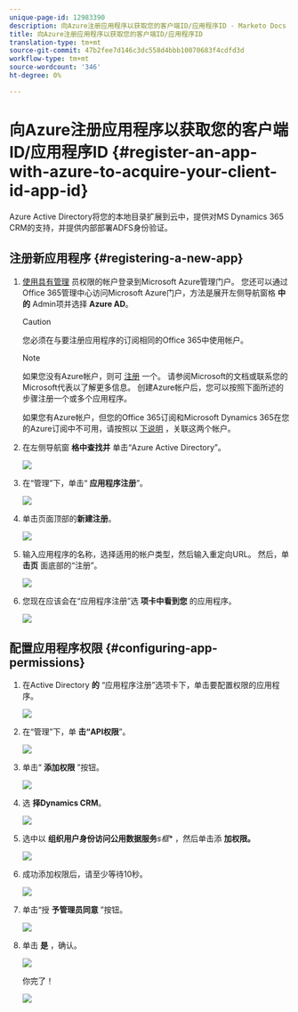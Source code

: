 ```yaml
---
unique-page-id: 12983390
description: 向Azure注册应用程序以获取您的客户端ID/应用程序ID - Marketo Docs —— 产品文档
title: 向Azure注册应用程序以获取您的客户端ID/应用程序ID
translation-type: tm+mt
source-git-commit: 47b2fee7d146c3dc558d4bbb10070683f4cdfd3d
workflow-type: tm+mt
source-wordcount: '346'
ht-degree: 0%

---
```



# 向Azure注册应用程序以获取您的客户端ID/应用程序ID {#register-an-app-with-azure-to-acquire-your-client-id-app-id}

Azure Active Directory将您的本地目录扩展到云中，提供对MS Dynamics 365 CRM的支持，并提供内部部署ADFS身份验证。

## 注册新应用程序 {#registering-a-new-app}

1. [使用具有管理](http://manage.windowsazure.com/) 员权限的帐户登录到Microsoft Azure管理门户。 您还可以通过Office 365管理中心访问Microsoft Azure门户，方法是展开左侧导航窗格 **中的** Admin项并选择 **Azure AD**。

   >[!CAUTION]
   >
   >您必须在与要注册应用程序的订阅相同的Office 365中使用帐户。

   >[!NOTE]
   >
   >如果您没有Azure帐户，则可 [注册](https://azure.microsoft.com/en-us/free/) 一个。 请参阅Microsoft的文档或联系您的Microsoft代表以了解更多信息。 创建Azure帐户后，您可以按照下面所述的步骤注册一个或多个应用程序。
   >
   >
   >如果您有Azure帐户，但您的Office 365订阅和Microsoft Dynamics 365在您的Azure订阅中不可用，请按照以 [下说明](https://msdn.microsoft.com/office/office365/howto/setup-development-environment#bk_CreateAzureSubscription) ，关联这两个帐户。

1. 在左侧导航窗 **格中查找并** 单击“Azure Active Directory”。

   ![](assets/two.png)

1. 在“管理”下，单击“ **应用程序注册**”。

   ![](assets/three.png)

1. 单击页面顶部的**新建注册**。

   ![](assets/four.png)

1. 输入应用程序的名称，选择适用的帐户类型，然后输入重定向URL。 然后，单 **击页** 面底部的“注册”。

   ![](assets/five.png)

1. 您现在应该会在“应用程序注册”选 **项卡中看到您** 的应用程序。

   ![](assets/six.png)

## 配置应用程序权限 {#configuring-app-permissions}

1. 在Active Directory **的** “应用程序注册”选项卡下，单击要配置权限的应用程序。

   ![](assets/seven.png)

1. 在“管理”下，单 **击“API权限**”。

   ![](assets/eight.png)

1. 单击“ **添加权限** ”按钮。

   ![](assets/nine.png)

1. 选 **择Dynamics CRM**。

   ![](assets/ten.png)

1. 选中以 **组织用户身份访问公用数据服务***s框** ，然后单击添 **加权限。**

   ![](assets/eleven.png)

1. 成功添加权限后，请至少等待10秒。

   ![](assets/twelve.png)

1. 单击“授 **予管理员同意** ”按钮。

   ![](assets/thirteen.png)

1. 单击 **是** ，确认。

   ![](assets/fourteen.png)

   你完了！

   ![](assets/fifteen.png)

